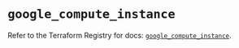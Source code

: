 # `google_compute_instance`

Refer to the Terraform Registry for docs: [`google_compute_instance`](https://registry.terraform.io/providers/hashicorp/google/5.37.0/docs/resources/compute_instance).
